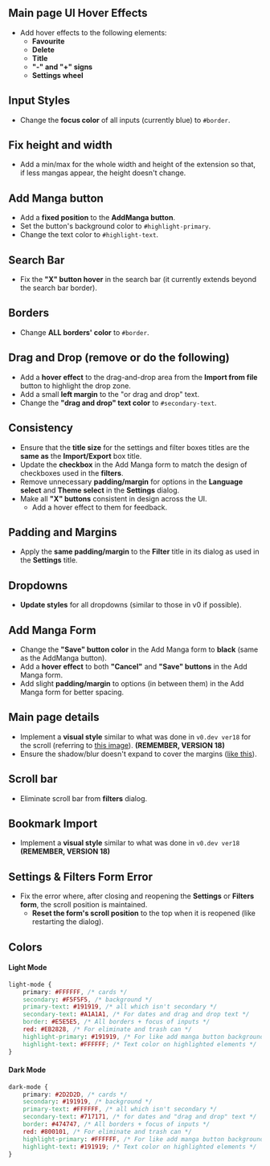 ## Main page UI Hover Effects
- Add hover effects to the following elements:
  - **Favourite**
  - **Delete**
  - **Title**
  - **"-" and "+" signs**
  - **Settings wheel**

## Input Styles
- Change the **focus color** of all inputs (currently blue) to `#border`.

## Fix height and width
- Add a min/max for the whole width and height of the extension so that, if less mangas appear, the height doesn't change.

## Add Manga button
- Add a **fixed position** to the **AddManga button**.
- Set the button's background color to `#highlight-primary`.
- Change the text color to `#highlight-text`.

## Search Bar
- Fix the **"X" button hover** in the search bar (it currently extends beyond the search bar border).

## Borders
- Change **ALL borders' color** to `#border`.

## Drag and Drop (remove or do the following)
- Add a **hover effect** to the drag-and-drop area from the **Import from file** button to highlight the drop zone.
- Add a small **left margin** to the "or drag and drop" text.
- Change the **"drag and drop" text color** to `#secondary-text`.

## Consistency
- Ensure that the **title size** for the settings and filter boxes titles are the **same as** the **Import/Export** box title.
- Update the **checkbox** in the Add Manga form to match the design of checkboxes used in the **filters**.
- Remove unnecessary **padding/margin** for options in the **Language select** and **Theme select** in the **Settings** dialog.
- Make all **"X" buttons** consistent in design across the UI.
  - Add a hover effect to them for feedback.

## Padding and Margins
- Apply the **same padding/margin** to the **Filter** title in its dialog as used in the **Settings** title.

## Dropdowns
- **Update styles** for all dropdowns (similar to those in v0 if possible).

## Add Manga Form
- Change the **"Save" button color** in the Add Manga form to **black** (same as the AddManga button).
- Add a **hover effect** to both **"Cancel"** and **"Save" buttons** in the Add Manga form.
- Add slight **padding/margin** to options (in between them) in the Add Manga form for better spacing.

## Main page details
- Implement a **visual style** similar to what was done in `v0.dev ver18` for the scroll (referring to [this image](https://imgur.com/a/zTzK8PZ)).
**(REMEMBER, VERSION 18)**
- Ensure the shadow/blur doesn't expand to cover the margins ([like this](https://imgur.com/a/uj6A6NL)).

## Scroll bar
- Eliminate scroll bar from **filters** dialog.

## Bookmark Import
- Implement a **visual style** similar to what was done in `v0.dev ver18` **(REMEMBER, VERSION 18)**

## Settings & Filters Form Error
- Fix the error where, after closing and reopening the **Settings** or **Filters form**, the scroll position is maintained.
  - **Reset the form's scroll position** to the top when it is reopened (like restarting the dialog).

## Colors
#### Light Mode
```css
light-mode {
    primary: #FFFFFF, /* cards */
    secondary: #F5F5F5, /* background */
    primary-text: #191919, /* all which isn't secondary */
    secondary-text: #A1A1A1, /* For dates and drag and drop text */
    border: #E5E5E5, /* All borders + focus of inputs */
    red: #EB2828, /* For eliminate and trash can */
    highlight-primary: #191919, /* For like add manga button background */
    highlight-text: #FFFFFF; /* Text color on highlighted elements */
}
```

#### Dark Mode
```css
dark-mode {
	primary: #2D2D2D, /* cards */
	secondary: #191919, /* background */
	primary-text: #FFFFFF, /* all which isn't secondary */
	secondary-text: #717171, /* for dates and "drag and drop" text */
	border: #474747, /* All borders + focus of inputs */
	red: #800101, /* For eliminate and trash can */
	highlight-primary: #FFFFFF, /* For like add manga button background */
	highlight-text: #191919; /* Text color on highlighted elements */
}
```